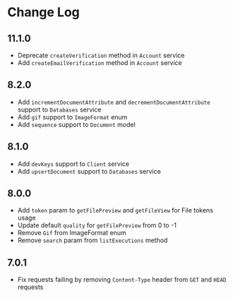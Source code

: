 # Change Log

## 11.1.0

* Deprecate `createVerification` method in `Account` service
* Add `createEmailVerification` method in `Account` service

## 8.2.0

* Add `incrementDocumentAttribute` and `decrementDocumentAttribute` support to `Databases` service
* Add `gif` support to `ImageFormat` enum
* Add `sequence` support to `Document` model

## 8.1.0

* Add `devKeys` support to `Client` service
* Add `upsertDocument` support to `Databases` service

## 8.0.0

* Add `token` param to `getFilePreview` and `getFileView` for File tokens usage
* Update default `quality` for `getFilePreview` from 0 to -1
* Remove `Gif` from ImageFormat enum
* Remove `search` param from `listExecutions` method

## 7.0.1

* Fix requests failing by removing `Content-Type` header from `GET` and `HEAD` requests

